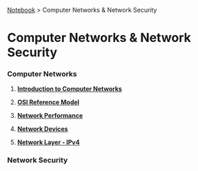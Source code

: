 <a href="../">Notebook</a> > Computer Networks & Network Security

# Computer Networks & Network Security



### Computer Networks

1. **<a href="./introduction-to-computer-networks">Introduction to Computer Networks</a>**

2. **<a href="./osi-reference-model">OSI Reference Model</a>**

3. **<a href="./network-performance">Network Performance</a>**

4. **<a href="./network-devices">Network Devices</a>**

5. **<a href="./network-layer-ipv4">Network Layer - IPv4</a>**

   

### Network Security

